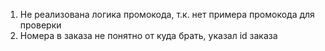 1. Не реализована логика промокода, т.к. нет примера промокода для проверки
2. Номера в заказа не понятно от куда брать, указал id заказа
